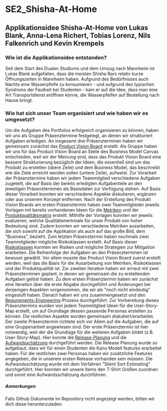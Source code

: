 
# SE2_Shisha-At-Home

## Applikationsidee Shisha-At-Home von Lukas Blank, Anna-Lena Richert, Tobias Lorenz, Nils Falkenrich und Kevin Krempels

### Wie ist die Applikationsidee entstanden?
Seit dem Start des Dualen Studiums und dem Umzug nach Mannheim ist Lukas Blank aufgefallen, dass die meisten Shisha Bars relativ kurze Öffnungszeiten in Mannheim haben. Aufgrund des Bedürfnisses auch Nachts eine Wasserpfeife zu konsumieren - und aufgrund des typischen Syndroms der Faulheit bei Studenten - kam er auf die Idee, dass man eine Art Transportdienst eröffnen könne, die Wasserpfeifen auf Bestellung nach Hause bringt.


### Wie hat sich unser Team organisiert und wie haben wir es umgesetzt?
Um die Aufgaben des Portfolios erfolgreich organisieren zu können, haben wir uns als Gruppe Präsenztermine festgelegt, an denen wir strukturiert Aufgaben erledigen. An insgesamt drei Präsenzterminen haben wir gemeinsam zunächst das [Product Vision Board](The_Product_Vision_Board_Extended.pdf) erstellt. Als Gruppe haben wir uns für das Product Vision Board an Stelle des Business Model Canvas entschieden, weil wir der Meinung sind, dass das Produkt Vision Board eine bessere Strukturierung bezüglich der Ideen, die essentiell sind um das Produkt zu erstellen (obere Zeile) und dem Business Model, das beschreibt wie die Ziele erreicht werden sollen (untere Zeile), aufweist. Zur Vorarbeit der Präsenztermine haben wir jedem Teammitglied verschiedene Aufgaben zugeteilt, die auf Basis der bereits erledigten Aufgabenteile an den jeweiligen Präsenzterminen als Basisdaten zur Verfügung stehen. Auf Basis dieser Vorarbeit  konnten wir verschiedene Aspekte diskutieren, ergänzen oder aus unserem Konzept entfernen. Nach der Erstellung des Produkt Vision Boards am ersten Präsenztermin haben zwei Teammitglieder jeweils Vorlagen mit bereits vorhandenen Ideen für die [Metriken](Metriken.pdf) und der [Produktqualitätsmatrix](Produktqualitätsmatrix.pdf) erstellt. Mithilfe der Vorlagen konnten wir jeweils evaluieren, welche Qualitätsmerkmale für unser Produkt von hoher Bedeutung sind. Zudem konnten wir verschiedene Metriken ausarbeiten, die sich sowohl auf die Applikation als auch auf das große Bild, dem "Business", bezieht. Zum letzten Präsenztermin haben nochmals zwei Teammitglieder mögliche Risikoklassen erstellt. Auf Basis dieser [Risikoklassen](Risikoklassen.pdf) konnten wir Risiken und mögliche Strategien zur Mitigation erarbeiten. Die Reihenfolge der Aufgaben an den Präsenzterminen ist bewusst gewählt. Vor allem musste das Product Vision Board zuerst erstellt werden, weil das die Basis für die Ausarbeitung von Metriken, Risikoklassen und der Produktqualität ist. Zur zweiten Iteration haben wir erneut mit zwei Präsenzterminen geplant, in denen wir gemeinsam die zu erstellenden Aufgaben gelöst haben.
Zu dem ersten Präsenztermin haben wir zunächst eine Iteration über die erste Abgabe durchgeführt und Änderungen bei denjenigen Aspekten vorgenommen, die wir als "noch nicht eindeutig" eingestuft haben. Danach haben wir uns zusammengesetzt und den [Requirements-Engineering](RequirementsEngineering.pdf)-Prozess durchgeführt. Zur Vorbereitung dieses Präsenztermins wurden von jedem Teammitglied Ideen für die User-Story-Map erstellt, um auf Grundlage dessen passende Personas erstellen zu können. Die restlichen Aspekte wurden gemeinsam diskutiert/erarbeitet. Der zweite Präsenztermin richtete sich vor Allem auf die Aufgaben, die auf eine Gruppenarbeit angewiesen sind. Der erste Präsenztermin ist hier notwendig, weil der die Grundlage für die weiteren Aufgaben bildet (z.B. User-Story-Map). Hier konnte die [Release-Planung](ReleasePlanung.pdf) und die [Aufwandsschätzung](Aufwandsschätzung.pdf) durchgeführt werden. Die Release Planung wurde so aufgebaut, dass wir für einen Studenten die Kano Modell features erarbeitet haben. Für die restlichen zwei Personas haben wir zusätzliche Features angegeben, die in unserem ersten Release vorhanden sein müssen. Die Aufwandsschätzung wurde mit dem Verfahren "Silent Sort Estimating" durchgeführt. Hier konnten wir unsere Items den T-Shirt Größen zuordnen und somit eine Aufwandsschätzung durchführen.      

##### Anmerkungen
Falls Github Dokumente im Repository nicht angezeigt werden, bitten wir dich diese herunterzuladen.